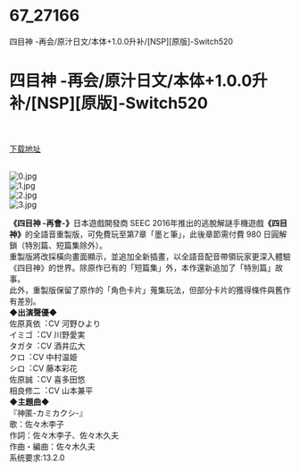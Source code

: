 # 67_27166
四目神 -再会/原汁日文/本体+1.0.0升补/[NSP][原版]-Switch520
# 四目神 -再会/原汁日文/本体+1.0.0升补/[NSP][原版]-Switch520
 <br/></br>
[下载地址](https://www.switch520.cc/article/27166 "下载地址")
<br/></br>

<p><img title="0.jpg" src="https://www.switch520.cc/muke_img/2022_02_16_e32ffc09bca70.jpg" alt="0.jpg"><br>
<img title="1.jpg" src="https://www.switch520.cc/muke_img/2022_02_16_e4564af9d9442.jpg" alt="1.jpg"><br>
<img title="2.jpg" src="https://www.switch520.cc/muke_img/2022_02_16_348a12ea43442.jpg" alt="2.jpg"><br>
<img title="3.jpg" src="https://www.switch520.cc/muke_img/2022_02_16_7f1f100fb17cd.jpg" alt="3.jpg"></p>
<div><strong>《四目神 -再會-》</strong>日本遊戲開發商 SEEC 2016年推出的逃脫解謎手機遊戲<strong>《四目神》</strong>的全語音重製版，可免費玩至第7章「墨と筆」，此後章節需付費 980 日圓解鎖（特別篇、短篇集除外）。</div>
<div></div>
<div>重製版將改採橫向畫面顯示，並追加全新插畫，以全語音配音帶領玩家更深入體驗《四目神》的世界。除原作已有的「短篇集」外，本作還新追加了「特別篇」故事。</div>
<div></div>
<div>此外，重製版保留了原作的「角色卡片」蒐集玩法，但部分卡片的獲得條件與舊作有差別。</div>
<div></div>
<div>◆<strong>出演聲優</strong>◆</div>
<div>佐原真依︓CV 河野ひより</div>
<div>イミゴ︓CV 川野愛実</div>
<div>タガタ︓CV 酒井広⼤</div>
<div>クロ︓CV 中村温姫</div>
<div>シロ︓CV 藤本彩花</div>
<div>佐原誠︓CV 喜多⽥悠</div>
<div>相良修⼆︓CV ⼭本兼平</div>
<div></div>
<div><strong>◆主題曲◆</strong></div>
<div>『神匿-カミカクシ-』</div>
<div>歌：佐々木李子</div>
<div>作詞：佐々木李子、佐々木久夫</div>
<div>作曲・編曲：佐々木久夫</div>
<div></div>
<div></div>
<div></div>
<div>系统要求:13.2.0</div>
<div>



</div>
<p></p> 
